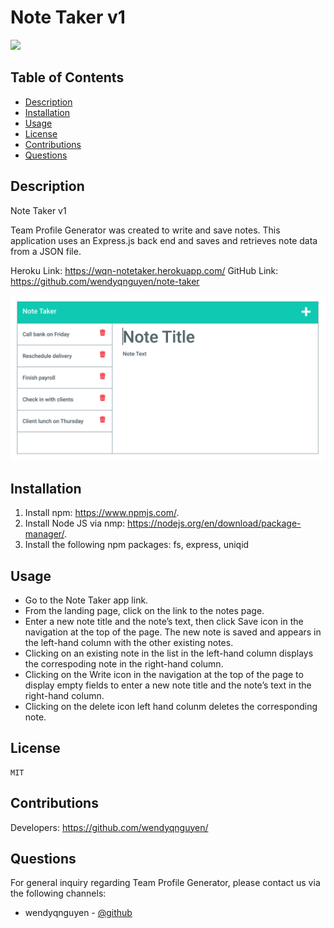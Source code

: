# Note Taker v1


<p><img src="https://img.shields.io/badge/license-MIT-blue"></p>
  

## Table of Contents 

* [Description](#description)
* [Installation](#installation)
* [Usage](#usage)
* [License](#license)
* [Contributions](#contributions)
* [Questions](#questions)

## Description 
Note Taker v1

Team Profile Generator was created to write and save notes. This application uses an Express.js back end and saves and retrieves note data from a JSON file.

Heroku Link: https://wqn-notetaker.herokuapp.com/
GitHub Link: https://github.com/wendyqnguyen/note-taker

<p align="center"><img src="screenshot.jpeg"></p>

## Installation 

1) Install npm: https://www.npmjs.com/. 
2) Install Node JS via nmp: https://nodejs.org/en/download/package-manager/. 
3) Install the following npm packages: fs, express, uniqid

## Usage 

- Go to the Note Taker app link.
- From the landing page, click on the link to the notes page.
- Enter a new note title and the note’s text, then click Save icon in the navigation at the top of the page. The new note is saved and appears in the left-hand column with the other existing notes.
- Clicking on an existing note in the list in the left-hand column displays the correspoding note in the right-hand column.
- Clicking on the Write icon in the navigation at the top of the page to display empty fields to enter a new note title and the note’s text in the right-hand column.
- Clicking on the delete icon left hand colunm deletes the corresponding note.

## License 
    MIT



## Contributions 

Developers: https://github.com/wendyqnguyen/


## Questions 

For general inquiry regarding Team Profile Generator, please contact us via the following channels: 

- wendyqnguyen - [@github](https://github.com/wendyqnguyen/)

